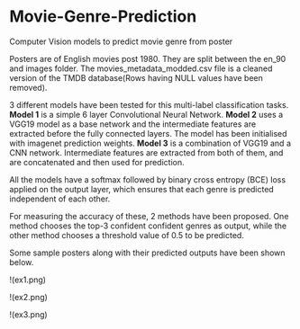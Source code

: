 # Movie-Genre-Prediction
Computer Vision models to predict movie genre from poster

Posters are of English movies post 1980. They are split between the en_90 and images folder. The movies_metadata_modded.csv file is a cleaned version of the TMDB database(Rows having NULL values have been removed). 

3 different models have been tested for this multi-label classification tasks.
**Model 1** is a simple 6 layer Convolutional Neural Network.
**Model 2** uses a VGG19 model as a base network and the intermediate features are extracted before the fully connected layers. The model has been initialised with imagenet prediction weights.
**Model 3** is a combination of VGG19 and a CNN network. Intermediate features are extracted from both of them, and are concatenated and then used for prediction.

All the models have a softmax followed by binary cross entropy (BCE) loss applied on the output layer, which ensures that each genre is predicted independent of each other.

For measuring the accuracy of these, 2 methods have been proposed. One method chooses the top-3 confident confident genres as output, while the other method chooses a threshold value of 0.5 to be predicted.

Some sample posters along with their predicted outputs have been shown below.

!(ex1.png)

!(ex2.png)

!(ex3.png)


